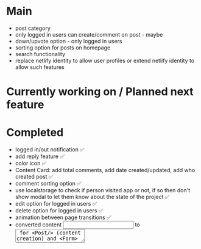 # Main

- post category
- only logged in users can create/comment on post - maybe
- down/upvote option - only logged in users
- sorting option for posts on homepage
- search functionality
- replace netlify identity to allow user profiles or extend netlify identity to allow such features

# Currently working on / Planned next feature

# Completed

- logged in/out notification ✅
- add reply feature ✅
- color icon ✅
- Content Card: add total comments, add date created/updated, add who created post ✅
- comment sorting option ✅
- use localstorage to check if person visited app or not, if so then don't show modal to let them know about the state of the project ✅
- edit option for logged in users ✅
- delete option for logged in users ✅
- animation between page transitions ✅
- converted content <input> to <textarea> for <Post/> (content creation) and <Form> (comment submission)

# Notes:

- <Post /> (sends POST request) to create a new post and <Form> (sends PUT request) will update the forum data, like the comments field.
- <Content /> allows authenciated users to update/delete their posts.
- <Nav> and <Content> navigate users, like '/'->'/post' or '/post' -> '/'

# Implementation Considertion
